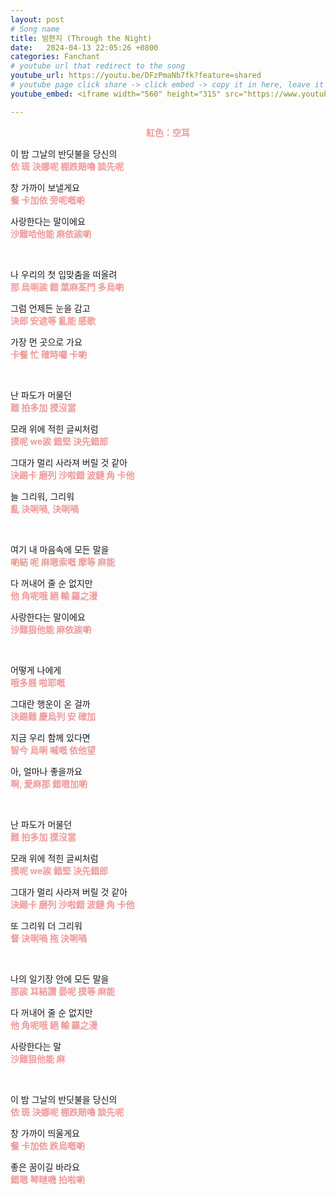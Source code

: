 ```yaml
---
layout: post
# Song name
title: 밤편지 (Through the Night)
date:   2024-04-13 22:05:26 +0800
categories: Fanchant
# youtube url that redirect to the song
youtube_url: https://youtu.be/DFzPmaNb7fk?feature=shared
# youtube page click share -> click embed -> copy it in here, leave it blank if dont 
youtube_embed: <iframe width="560" height="315" src="https://www.youtube.com/embed/DFzPmaNb7fk?si=m9zsNfaU20PMNJqS" title="YouTube video player" frameborder="0" allow="accelerometer; autoplay; clipboard-write; encrypted-media; gyroscope; picture-in-picture; web-share" referrerpolicy="strict-origin-when-cross-origin" allowfullscreen></iframe>

---
```

<p style="display: flex; justify-content: center;"><span style="color:#ef9a9a;"><strong>紅色：空耳</strong></span></p>


<p>이 밤 그날의 반딧불을 당신의<br><span style="color:#ef9a9a;"><strong>依 斑 決娜呢 棚跌賠嚕 談先呢&nbsp;</strong></span></p>
<p>창 가까이 보낼게요<br><span style="color:#ef9a9a;"><strong>餐 卡加依 旁呢嘅喲&nbsp;</strong></span></p>
<p>사랑한다는 말이에요<br><span style="color:#ef9a9a;"><strong>沙難哈他能 麻依誒喲&nbsp;</strong></span></p>
<p>&nbsp;</p>
<p>나 우리의 첫 입맞춤을 떠올려<br><span style="color:#ef9a9a;"><strong>那 烏唎誒 錯 葉麻荃門 多烏喲&nbsp;</strong></span></p>
<p>그럼 언제든 눈을 감고<br><span style="color:#ef9a9a;"><strong>決郎 安遮等 亂能 感歌&nbsp;</strong></span></p>
<p>가장 먼 곳으로 가요<br><span style="color:#ef9a9a;"><strong>卡餐 忙 確時囉 卡喲</strong></span>&nbsp;</p>
<p>&nbsp;</p>
<p>난 파도가 머물던<br><span style="color:#ef9a9a;"><strong>難 拍多加 摸沒當</strong></span></p>
<p>모래 위에 적힌 글씨처럼<br><span style="color:#ef9a9a;"><strong>摸呢 we誒 錯堅 決先錯郎</strong></span></p>
<p>그대가 멀리 사라져 버릴 것 같아<br><span style="color:#ef9a9a;"><strong>決踢卡 磨列 沙啦錯 波鏈 角 卡他</strong></span></p>
<p>늘 그리워, 그리워<br><span style="color:#ef9a9a;"><strong>亂 決唎喎, 決唎喎</strong></span></p>
<p>&nbsp;</p>
<p>여기 내 마음속에 모든 말을<br><span style="color:#ef9a9a;"><strong>喲結 呢 麻嗯索嘅 摩等 麻能&nbsp;</strong></span></p>
<p>다 꺼내어 줄 순 없지만<br><span style="color:#ef9a9a;"><strong>他 角呢哦 絕 輸 羅之漫</strong></span></p>
<p>사랑한다는 말이에요<br><span style="color:#ef9a9a;"><strong>沙難狠他能 麻依誒喲&nbsp;</strong></span></p>
<p>&nbsp;</p>
<p>어떻게 나에게<br><span style="color:#ef9a9a;"><strong>哦多屐 啦耶嘅</strong></span></p>
<p>그대란 행운이 온 걸까<br><span style="color:#ef9a9a;"><strong>決踢難 慶烏列 安 確加</strong></span></p>
<p>지금 우리 함께 있다면<br><span style="color:#ef9a9a;"><strong>智今 烏唎 喊嘅 依他望</strong></span></p>
<p>아, 얼마나 좋을까요<br><span style="color:#ef9a9a;"><strong>啊, 愛麻那 錯嗯加喲</strong></span></p>
<p>&nbsp;</p>
<p>난 파도가 머물던<br><span style="color:#ef9a9a;"><strong>難 拍多加 摸沒當&nbsp;</strong></span></p>
<p>모래 위에 적힌 글씨처럼<br><span style="color:#ef9a9a;"><strong>摸呢 we誒 錯堅 決先錯郎</strong></span></p>
<p>그대가 멀리 사라져 버릴 것 같아<br><span style="color:#ef9a9a;"><strong>決踢卡 磨列 沙啦錯 波鏈 角 卡他</strong></span></p>
<p>또 그리워 더 그리워<br><span style="color:#ef9a9a;"><strong>督 決唎喎 拖 決唎喎</strong></span></p>
<p>&nbsp;</p>
<p>나의 일기장 안에 모든 말을<br><span style="color:#ef9a9a;"><strong>那誒 耳結讚 晏呢 摸等 麻能</strong></span></p>
<p>다 꺼내어 줄 순 없지만<br><span style="color:#ef9a9a;"><strong>他 角呢哦 絕 輸 羅之漫</strong></span></p>
<p>사랑한다는 말<br><span style="color:#ef9a9a;"><strong>沙難狠他能 麻</strong></span></p>
<p>&nbsp;</p>
<p>이 밤 그날의 반딧불을 당신의<br><span style="color:#ef9a9a;"><strong>依 斑 決娜呢 棚跌賠嚕 談先呢&nbsp;</strong></span></p>
<p>창 가까이 띄울게요<br><span style="color:#ef9a9a;"><strong>餐 卡加依 跌烏嘅喲</strong></span></p>
<p>좋은 꿈이길 바라요<br><span style="color:#ef9a9a;"><strong>錯嗯 琴瞇嘰 拍啦喲</strong></span></p>

